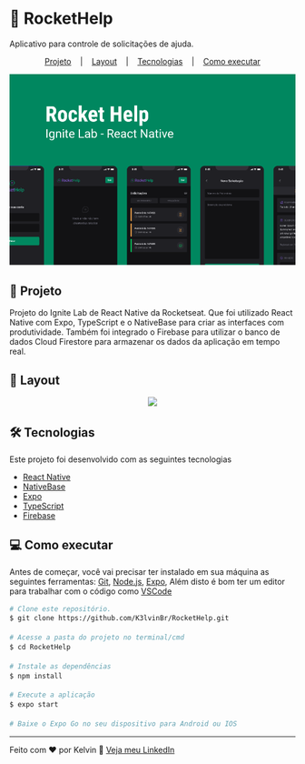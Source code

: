 # :rocket: RocketHelp

Aplicativo para controle de solicitações de ajuda.
<p align="center">
  <a href="#:page_facing_up:-projeto">Projeto</a> &nbsp;&nbsp;&nbsp;|&nbsp;&nbsp;&nbsp;
  <a href="#layout">Layout</a> &nbsp;&nbsp;&nbsp;|&nbsp;&nbsp;&nbsp;
  <a href="#tecnologias">Tecnologias</a> &nbsp;&nbsp;&nbsp;|&nbsp;&nbsp;&nbsp;
  <a href="#como-executar">Como executar</a>
</p>

<div align="center">
  <img src="src/assets/to_Readme/rockethelp_img.png" />
</div>

## :page_facing_up: Projeto
Projeto do Ignite Lab de React Native da Rocketseat. Que foi utilizado React Native com Expo, TypeScript e o NativeBase para criar as interfaces com produtividade. Também foi integrado o Firebase para utilizar o banco de dados Cloud Firestore para armazenar os dados da aplicação em tempo real.

## :art: Layout
<div align="center">
  <img height="490" src="src/assets/to_Readme/rockethelp_gif.gif" />
</div>

## :hammer_and_wrench: Tecnologias
Este projeto foi desenvolvido com as seguintes tecnologias

- [React Native](https://reactnative.dev)
- [NativeBase](https://nativebase.io)
- [Expo](https://expo.dev)
- [TypeScript](https://www.typescriptlang.org)
- [Firebase](https://firebase.google.com)

## :computer: Como executar
Antes de começar, você vai precisar ter instalado em sua máquina as seguintes ferramentas:
[Git](https://git-scm.com), [Node.js](https://nodejs.org/en/), [Expo](), Além disto é bom ter um editor para trabalhar com o código como [VSCode](https://code.visualstudio.com/)

```bash
# Clone este repositório.
$ git clone https://github.com/K3lvinBr/RocketHelp.git

# Acesse a pasta do projeto no terminal/cmd
$ cd RocketHelp

# Instale as dependências
$ npm install

# Execute a aplicação
$ expo start

# Baixe o Expo Go no seu dispositivo para Android ou IOS
```

---

Feito com ❤️ por Kelvin 👋 [Veja meu LinkedIn](https://www.linkedin.com/in/kelvin-sales-54306321a/)
